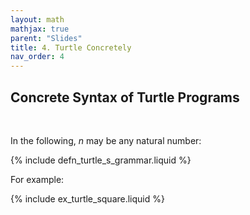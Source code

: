 ```yaml
---
layout: math
mathjax: true
parent: "Slides"
title: 4. Turtle Concretely
nav_order: 4
---
```


## Concrete Syntax of Turtle Programs

<br/>

In the following, $n$ may be any natural number:

{% include defn_turtle_s_grammar.liquid %}

For example:

{% include ex_turtle_square.liquid %}